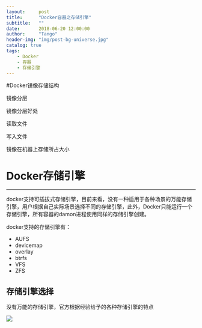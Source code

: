 ```yaml
---
layout:     post
title:      "Docker容器之存储引擎"
subtitle:   ""
date:       2018-06-20 12:00:00
author:     "Tango"
header-img: "img/post-bg-universe.jpg"
catalog: true
tags:   
    - Docker
    - 容器
    - 存储引擎
---
```



#Docker镜像存储结构

镜像分层


镜像分层好处


读取文件


写入文件


镜像在机器上存储所占大小


# Docker存储引擎
---

docker支持可插拔式存储引擎，目前来看，没有一种适用于各种场景的万能存储引擎，用户根据自己实际场景选择不同的存储引擎，此外，Docker只能运行一个存储引擎，所有容器的damon进程使用同样的存储引擎创建。

docker支持的存储引擎有：

- AUFS
- devicemap
- overlay
- btrfs
- VFS
- ZFS



## 存储引擎选择

没有万能的存储引擎，官方根据经验给予的各种存储引擎的特点

![](/img/docker-storage.png)
